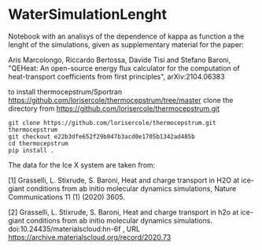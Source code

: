 # WaterSimulationLenght

Notebook with an analisys of the dependence of kappa as function a the lenght of the simulations, given as supplementary material for the paper:

Aris Marcolongo, Riccardo Bertossa, Davide Tisi and Stefano Baroni, "QEHeat: An open-source energy flux calculator for the computation of heat-transport coefficients from first principles", arXiv:2104.06383 


to install thermocepstrum/Sportran https://github.com/lorisercole/thermocepstrum/tree/master clone the directory from https://github.com/lorisercole/thermocepstrum.git 

```
git clone https://github.com/lorisercole/thermocepstrum.git thermocepstrum
git checkout e22b3dfe652f29b047b3acd0e1705b1342ad485b
cd thermocepstrum
pip install .
```
The data for the Ice X system are taken from:

[1] Grasselli, L. Stixrude, S. Baroni, Heat and charge transport in H2O at ice-giant conditions from ab initio molecular dynamics simulations, Nature Communications 11 (1) (2020) 3605.

[2] Grasselli, L. Stixrude, S. Baroni, Heat and charge transport in h2o at ice-giant conditions from ab initio molecular dynamics simulations. doi:10.24435/materialscloud:hn-6f , URL https://archive.materialscloud.org/record/2020.73
